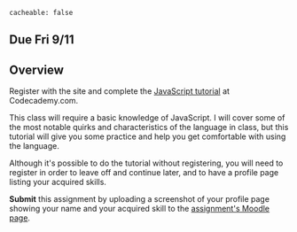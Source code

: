 ```
cacheable: false
```

## **Due Fri 9/11**

## Overview

Register with the site and complete the
  [JavaScript tutorial](https://www.codecademy.com/tracks/javascript) at Codecademy.com.

This class will require a basic knowledge of JavaScript. I will cover some of the most notable quirks and characteristics of the language in class, but this tutorial will give you some practice and help you get comfortable with using the language.  

Although it's possible to do the tutorial without registering, you will need to register in order to leave off and continue later, and to have a profile page listing your acquired skills.

**Submit** this assignment by uploading a screenshot of your profile page showing your name and your acquired skill to the [assignment's Moodle page](https://moodle.pugetsound.edu/moodle/mod/assign/view.php?id=280087).

